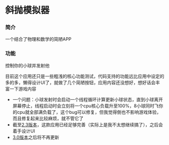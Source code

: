 # 斜抛模拟器
### 简介
一个结合了物理和数学的简陋APP

### 功能
控制你的小球并发射他

目前这个应用还只是一些粗浅的核心功能测试，代码支持的功能远比应用中设定的多的多，懒得设计UI了，就做了几个简陋按钮，应用内容还没想好，想好话会丰富一下游戏内容
* 一个问题：小球发射时会启动一个线程循环计算更新小球状态，直到小球离开屏幕停止，线程启动时会立刻将一个cpu核心负载升至100%，8小球同时飞你的cpu就全部满负载了，这个bug可以修复，但我觉得倒也不影响游戏体验，而且修复起来比较麻烦，就不管它了
* 截至[2.3版本](https://github.com/wangyu1920/ThrowGame/releases/tag/2.3)，这款应用已经足够完善（实际上是我不太想继续搞了），之后会着手设计UI
* [3.0版本](https://github.com/wangyu1920/ThrowGame/releases/download/3.0)之后将不再更新
